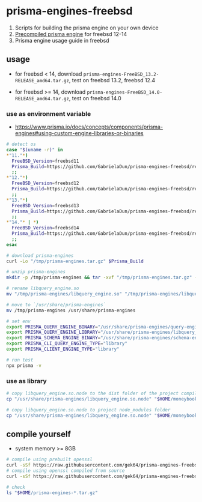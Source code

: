 # prisma-engines-freebsd

1. Scripts for building the prisma engine on your own device
2. [Precompiled prisma engine](https://github.com/gek64/prisma-engines-freebsd/releases) for freebsd 12-14
3. Prisma engine usage guide in freebsd

## usage

- for freebsd < 14, download `prisma-engines-FreeBSD_13.2-RELEASE_amd64.tar.gz`, test on freebsd 13.2, freebsd 12.4

- for freebsd >= 14, download `prisma-engines-FreeBSD_14.0-RELEASE_amd64.tar.gz`, test on freebsd 14.0

### use as environment variable

- https://www.prisma.io/docs/concepts/components/prisma-engines#using-custom-engine-libraries-or-binaries

```sh
# detect os
case "$(uname -r)" in
*"11."*)
  FreeBSD_Version=freebsd11
  Prisma_Build=https://github.com/GabrielaDun/prisma-engines-freebsd/releases/download/latest/prisma-engines-FreeBSD_13.2-RELEASE_amd64.tar.gz
  ;;
*"12."*)
  FreeBSD_Version=freebsd12
  Prisma_Build=https://github.com/GabrielaDun/prisma-engines-freebsd/releases/download/latest/prisma-engines-FreeBSD_13.2-RELEASE_amd64.tar.gz
  ;;
*"13."*)
  FreeBSD_Version=freebsd13
  Prisma_Build=https://github.com/GabrielaDun/prisma-engines-freebsd/releases/download/latest/prisma-engines-FreeBSD_13.2-RELEASE_amd64.tar.gz
  ;;
*"14."* | *)
  FreeBSD_Version=freebsd14
  Prisma_Build=https://github.com/GabrielaDun/prisma-engines-freebsd/releases/download/latest/prisma-engines-FreeBSD_14.0-RELEASE_amd64.tar.gz
  ;;
esac

# download prisma-engines
curl -Lo "/tmp/prisma-engines.tar.gz" $Prisma_Build

# unzip prisma-engines
mkdir -p /tmp/prisma-engines && tar -xvf "/tmp/prisma-engines.tar.gz" -C /tmp/prisma-engines

# rename libquery_engine.so
mv "/tmp/prisma-engines/libquery_engine.so" "/tmp/prisma-engines/libquery_engine.so.node"

# move to `/usr/share/prisma-engines`
mv /tmp/prisma-engines /usr/share/prisma-engines

# set env
export PRISMA_QUERY_ENGINE_BINARY="/usr/share/prisma-engines/query-engine"
export PRISMA_QUERY_ENGINE_LIBRARY="/usr/share/prisma-engines/libquery_engine.so.node"
export PRISMA_SCHEMA_ENGINE_BINARY="/usr/share/prisma-engines/schema-engine"
export PRISMA_CLI_QUERY_ENGINE_TYPE="library"
export PRISMA_CLIENT_ENGINE_TYPE="library"

# run test
npx prisma -v
```

### use as library

```sh
# copy libquery_engine.so.node to the dist folder of the project compiled with ncc(https://github.com/vercel/ncc)
cp "/usr/share/prisma-engines/libquery_engine.so.node" "$HOME/moneybook/dist/libquery_engine-$FreeBSD_Version.so.node"

# copy libquery_engine.so.node to project node_modules folder
cp "/usr/share/prisma-engines/libquery_engine.so.node" "$HOME/moneybook/node_modules/.prisma/client/libquery_engine-$FreeBSD_Version.so.node"
```

## compile yourself

- system memory >= 8GB

```sh
# compile using prebuilt openssl
curl -sSf https://raw.githubusercontent.com/gek64/prisma-engines-freebsd/main/build-prisma-engines.sh | sh
# compile using openssl compiled from source
curl -sSf https://raw.githubusercontent.com/gek64/prisma-engines-freebsd/main/build-prisma-engines.sh | sh -s -- -c

# check
ls "$HOME/prisma-engines-*.tar.gz"
```

